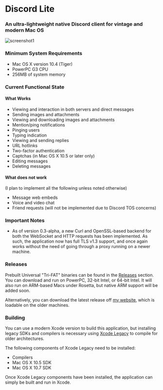 # Discord Lite

### An ultra-lightweight native Discord client for vintage and modern Mac OS

![screenshot1](https://raw.githubusercontent.com/dosdude1/discord-lite/master/res/screenshot1.png)

### Minimum System Requirements

- Mac OS X version 10.4 (Tiger)
- PowerPC G3 CPU
- 256MB of system memory


### Current Functional State

#### What Works

- Viewing and interaction in both servers and direct messages
- Sending images and attachments
- Viewing and downloading images and attachments
- Mention/ping notifications
- Pinging users
- Typing indication
- Viewing and sending replies
- URL hotlinks
- Two-factor authentication
- Captchas (in Mac OS X 10.5 or later only)
- Editing messages
- Deleting messages


#### What does not work

(I plan to implement all the following unless noted otherwise)

- Message web embeds
- Voice and video chat
- Friend requests (will not be implemented due to Discord TOS concerns)


### Important Notes

- As of version 0.3-alpha, a new Curl and OpenSSL-based backend for both the WebSocket and HTTP requests has been implemented. As such, the application now has full TLS v1.3 support, and once again works without the need of going through a proxy running on a newer machine.


### Releases

Prebuilt Universal "Tri-FAT" binaries can be found in the [Releases](https://github.com/dosdude1/discord-lite/releases) section. You can download and run on PowerPC, 32-bit Intel, or 64-bit Intel. It will also run on ARM-based Macs under Rosetta, but native ARM support will be added soon.

Alternatively, you can download the latest release off [my website](http://dosdude1.com/apps/Discord%20Lite.dmg), which is loadable on the older machines.


### Building

You can use a modern Xcode version to build this application, but installing legacy SDKs and compilers is necessary using [Xcode Legacy](https://github.com/devernay/xcodelegacy) to compile for older architectures.

The following components of Xcode Legacy need to be installed:

- Compilers
- Mac OS X 10.5 SDK
- Mac OS X 10.7 SDK

Once Xcode Legacy components have been installed, the application can simply be built and run in Xcode.
